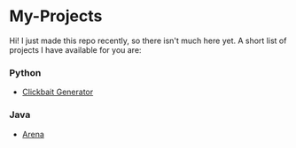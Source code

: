 # My-Projects
Hi! I just made this repo recently, so there isn't much here yet. A short list of projects I have available for you are:
### Python
* [Clickbait Generator](https://github.com/SimonAnguish/My-Projects/tree/master/Python/Clickbait-Generator "Clickbait Generator")

### Java
* [Arena](https://github.com/SimonAnguish/My-Projects/tree/master/Java/Arena "Arena")
